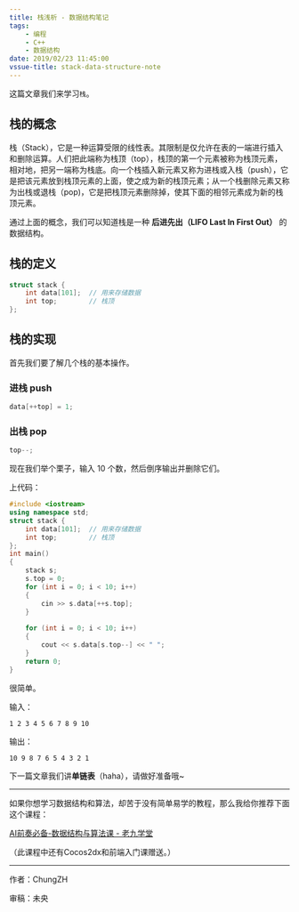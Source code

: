 ```yaml
---
title: 栈浅析 - 数据结构笔记
tags: 
    - 编程
    - C++
    - 数据结构
date: 2019/02/23 11:45:00
vssue-title: stack-data-structure-note
---
```


这篇文章我们来学习`栈`。

<!-- More -->

## 栈的概念

栈（Stack），它是一种运算受限的线性表。其限制是仅允许在表的一端进行插入和删除运算。人们把此端称为栈顶（top），栈顶的第一个元素被称为栈顶元素，相对地，把另一端称为栈底。向一个栈插入新元素又称为进栈或入栈（push），它是把该元素放到栈顶元素的上面，使之成为新的栈顶元素；从一个栈删除元素又称为出栈或退栈（pop)，它是把栈顶元素删除掉，使其下面的相邻元素成为新的栈顶元素。

通过上面的概念，我们可以知道栈是一种 **后进先出（LIFO Last In First Out）** 的数据结构。



## 栈的定义

```cpp
struct stack {
    int data[101];  // 用来存储数据
    int top;        // 栈顶
};
```



## 栈的实现

首先我们要了解几个栈的基本操作。

### 进栈 push

```cpp
data[++top] = 1;
```

### 出栈 pop

```cpp
top--;
```



现在我们举个栗子，输入 10 个数，然后倒序输出并删除它们。

上代码：

```cpp
#include <iostream>
using namespace std;
struct stack {
    int data[101];  // 用来存储数据
    int top;        // 栈顶
};
int main()
{
	stack s;
	s.top = 0;
	for (int i = 0; i < 10; i++)
	{
		cin >> s.data[++s.top]; 
	}
	
	for (int i = 0; i < 10; i++)
	{
		cout << s.data[s.top--] << " ";
	}
	return 0;
}
```

很简单。

输入：

```
1 2 3 4 5 6 7 8 9 10
```

输出：

```
10 9 8 7 6 5 4 3 2 1
```

下一篇文章我们讲**单链表**（haha），请做好准备哦~

------

如果你想学习数据结构和算法，却苦于没有简单易学的教程，那么我给你推荐下面这个课程：

[AI前奏必备-数据结构与算法课 - 老九学堂](https://study.163.com/course/introduction/1004943019.htm?share=1&shareId=1033054447)

（此课程中还有Cocos2dx和前端入门课赠送。）

------

作者：ChungZH

审稿：未央